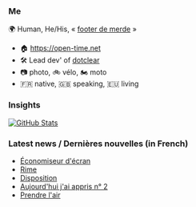 ### Me

🌍 Human, He/His, « [footer de merde](https://open-time.net/post/2013/07/17/La-veritable-histoire-du-Footer-de-merde-) » 
* 🏠 https://open-time.net 
* 🛠️ Lead dev' of [dotclear](https://git.dotclear.org/dev/dotclear)
* 📷 photo, 🚲 vélo, 🏍️ moto 
* 🇫🇷 native, 🇬🇧 speaking, 🇪🇺 living

### Insights

[![GitHub Stats](https://github-readme-stats-sigma-five.vercel.app/api?username=franck-paul)](https://github.com/franck-paul)

### Latest news / Dernières nouvelles (in French)

<!-- BLOG-POST-LIST:START -->
- [Économiseur d&#39;écran](https://open-time.net/post/2024/01/27/Economiseur-d-ecran)
- [Rime](https://open-time.net/post/2024/01/26/Rime)
- [Disposition](https://open-time.net/post/2024/01/25/Disposition)
- [Aujourd&#39;hui j&#39;ai appris n° 2](https://open-time.net/post/2024/01/24/Aujourd-hui-j-ai-appris-n-2)
- [Prendre l&#39;air](https://open-time.net/post/2024/01/23/Prendre-l-air)
<!-- BLOG-POST-LIST:END -->
